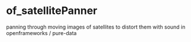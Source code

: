 # of_satellitePanner
panning through moving images of satellites to distort them with sound in openframeworks / pure-data
